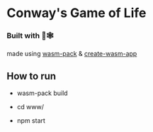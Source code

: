 # Conway's Game of Life
### Built with 🦀🕸

made using [wasm-pack](https://github.com/rustwasm/wasm-pack) & [create-wasm-app](https://github.com/rustwasm/create-wasm-app)

## How to run
* wasm-pack build

* cd www/

* npm start
